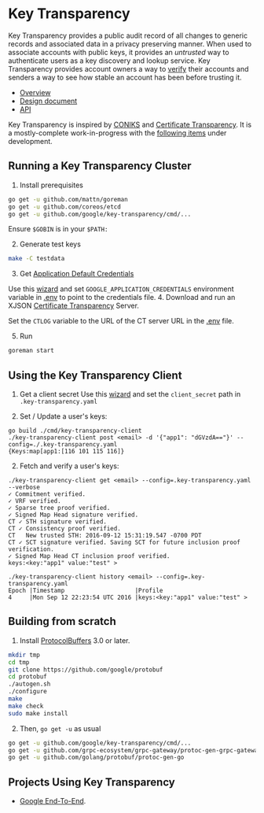 # Key Transparency
Key Transparency provides a public audit record of all changes to generic
records and associated data in a privacy preserving manner.  When used to
associate accounts with public keys, it provides an _untrusted_ way to
authenticate users as a key discovery and lookup service.  Key Transparency
provides account owners a way to [verify](docs/verification.md) their accounts
and senders a way to see how stable an account has been before trusting it.

* [Overview](docs/overview.md)
* [Design document](docs/design.md)
* [API](docs/http_apis.md)

Key Transparency is inspired by [CONIKS](https://eprint.iacr.org/2014/1004.pdf)
and [Certificate Transparency](https://www.certificate-transparency.org/).
It is a mostly-complete work-in-progress with the [following items](docs/todo.md)
under development.

## Running a Key Transparency Cluster
1. Install prerequisites

  ```sh
  go get -u github.com/mattn/goreman
  go get -u github.com/coreos/etcd
  go get -u github.com/google/key-transparency/cmd/...
  ```
  Ensure `$GOBIN` is in your `$PATH:`

2. Generate test keys

  ```sh
  make -C testdata
  ```
3. Get [Application Default Credentials](https://developers.google.com/identity/protocols/application-default-credentials)

  Use this [wizard](https://console.developers.google.com/start/api?id=e2ekeys)
  and set ```GOOGLE_APPLICATION_CREDENTIALS``` environment variable in
  [.env](.env) to point to the credentials file.
4. Download and run an XJSON [Certificate Transparency](https://github.com/google/certificate-transparency) Server.

  Set the `CTLOG` variable to the URL of the CT server URL in the [.env](.env) file.

5. Run

  ```sh
  goreman start
  ```

## Using the Key Transparency Client
1. Get a client secret
  Use this [wizard](https://console.developers.google.com/start/api?id=e2ekeys)
  and set the `client_secret` path in `.key-transparency.yaml`

2. Set / Update a user's keys:

  ```
  go build ./cmd/key-transparency-client
  ./key-transparency-client post <email> -d '{"app1": "dGVzdA=="}' --config=./.key-transparency.yaml
  {Keys:map[app1:[116 101 115 116]}
  ```

2. Fetch and verify a user's keys:

  ```
  ./key-transparency-client get <email> --config=.key-transparency.yaml --verbose
  ✓ Commitment verified.
  ✓ VRF verified.
  ✓ Sparse tree proof verified.
  ✓ Signed Map Head signature verified.
  CT ✓ STH signature verified.
  CT ✓ Consistency proof verified.
  CT   New trusted STH: 2016-09-12 15:31:19.547 -0700 PDT
  CT ✓ SCT signature verified. Saving SCT for future inclusion proof verification.
  ✓ Signed Map Head CT inclusion proof verified.
  keys:<key:"app1" value:"test" >
  ```

  ```
  ./key-transparency-client history <email> --config=.key-transparency.yaml
  Epoch |Timestamp                    |Profile
  4     |Mon Sep 12 22:23:54 UTC 2016 |keys:<key:"app1" value:"test" >
  ```

## Building from scratch
1. Install [ProtocolBuffers](https://github.com/golang/protobuf#installation) 3.0 or later.
  ```sh
  mkdir tmp
  cd tmp
  git clone https://github.com/google/protobuf
  cd protobuf
  ./autogen.sh
  ./configure
  make
  make check
  sudo make install
  ```

2. Then, ```go get -u``` as usual

  ```sh
  go get -u github.com/google/key-transparency/cmd/...
  go get -u github.com/grpc-ecosystem/grpc-gateway/protoc-gen-grpc-gateway
  go get -u github.com/golang/protobuf/protoc-gen-go
  ```

## Projects Using Key Transparency
* [Google End-To-End](https://github.com/google/end-to-end).
